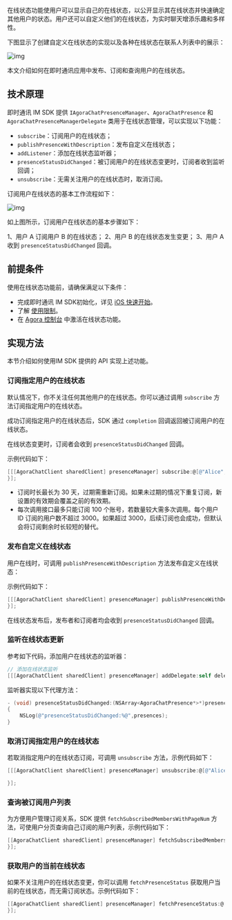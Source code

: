 在线状态功能使用户可以显示自己的在线状态，以公开显示其在线状态并快速确定其他用户的状态。用户还可以自定义他们的在线状态，为实时聊天增添乐趣和多样性。

下图显示了创建自定义在线状态的实现以及各种在线状态在联系人列表中的展示：

![img](https://web-cdn.agora.io/docs-files/1655302046418)

本文介绍如何在即时通讯应用中发布、订阅和查询用户的在线状态。

## 技术原理

即时通讯 IM SDK 提供 `IAgoraChatPresenceManager`、`AgoraChatPresence` 和 `AgoraChatPresenceManagerDelegate` 类用于在线状态管理，可以实现以下功能：

- `subscribe`：订阅用户的在线状态；
- `publishPresenceWithDescription`：发布自定义在线状态；
- `addListener`：添加在线状态监听器；
- `presenceStatusDidChanged`：被订阅用户的在线状态变更时，订阅者收到监听回调；
- `unsubscribe`：无需关注用户的在线状态时，取消订阅。

订阅用户在线状态的基本工作流程如下：

![img](https://web-cdn.agora.io/docs-files/1655307187099)

如上图所示，订阅用户在线状态的基本步骤如下：

1、用户 A 订阅用户 B 的在线状态；
2、用户 B 的在线状态发生变更；
3、用户 A 收到 `presenceStatusDidChanged` 回调。

## 前提条件

使用在线状态功能前，请确保满足以下条件：

- 完成即时通讯 IM SDK初始化，详见 [iOS 快速开始](./agora_chat_get_started_ios)。
- 了解 [使用限制](./agora_chat_limitation)。
- 在 [Agora 控制台](http://console.agora.io/) 中激活在线状态功能。

## 实现方法

本节介绍如何使用IM SDK 提供的 API 实现上述功能。

### 订阅指定用户的在线状态

默认情况下，你不关注任何其他用户的在线状态。你可以通过调用 `subscribe` 方法订阅指定用户的在线状态。

成功订阅指定用户的在线状态后，SDK 通过 `completion` 回调返回被订阅用户的在线状态。

在线状态变更时，订阅者会收到 `presenceStatusDidChanged` 回调。

示例代码如下：

```objective-c
[[[AgoraChatClient sharedClient] presenceManager] subscribe:@[@"Alice",@"Bob"] expiry:7*24*3600 completion:^(NSArray<AgoraChatPresence *> *presences, AgoraChatError *error) {
}];
```

- 订阅时长最长为 30 天，过期需重新订阅。如果未过期的情况下重复订阅，新设置的有效期会覆盖之前的有效期。
- 每次调用接口最多只能订阅 100 个账号，若数量较大需多次调用。每个用户 ID 订阅的用户数不超过 3000。如果超过 3000，后续订阅也会成功，但默认会将订阅剩余时长较短的替代。

### 发布自定义在线状态

用户在线时，可调用 `publishPresenceWithDescription` 方法发布自定义在线状态：

示例代码如下：

```objective-c
[[[AgoraChatClient sharedClient] presenceManager] publishPresenceWithDescription:@"custom presence" completion:^(AgoraChatError *error) {
}];
```

在线状态发布后，发布者和订阅者均会收到 `presenceStatusDidChanged` 回调。

### 监听在线状态更新

参考如下代码，添加用户在线状态的监听器：

```objective-c
// 添加在线状态监听
[[[AgoraChatClient sharedClient] presenceManager] addDelegate:self delegateQueue:nil];
```

监听器实现以下代理方法：

```objective-c
- (void) presenceStatusDidChanged:(NSArray<AgoraChatPresence*>*)presences
{
    NSLog(@"presenceStatusDidChanged:%@",presences);
}
```

### 取消订阅指定用户的在线状态

若取消指定用户的在线状态订阅，可调用 `unsubscribe` 方法，示例代码如下：

```objective-c
[[[AgoraChatClient sharedClient] presenceManager] unsubscribe:@[@"Alice"] completion:^(AgoraChatError *error) {

}];
```

### 查询被订阅用户列表

为方便用户管理订阅关系，SDK 提供 `fetchSubscribedMembersWithPageNum` 方法，可使用户分页查询自己订阅的用户列表，示例代码如下：

```objective-c
[[AgoraChatClient sharedClient] presenceManager] fetchSubscribedMembersWithPageNum:0 pageSize:50 Completion:^(NSArray<NSString*>* members,AgoraChatError*error){
}];
```

### 获取用户的当前在线状态

如果不关注用户的在线状态变更，你可以调用 `fetchPresenceStatus` 获取用户当前的在线状态，而无需订阅状态。示例代码如下：

```objective-c
[[AgoraChatClient sharedClient] presenceManager] fetchPresenceStatus:@[@"Alice",@"Tom"] completion:^(NSArray<AgoraChatPresence*>* presences,AgoraChatError*error){
}];
```